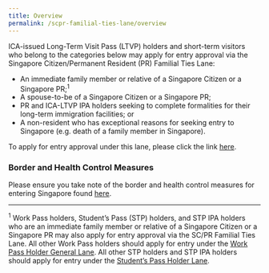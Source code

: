 ```yaml
---
title: Overview
permalink: /scpr-familial-ties-lane/overview
---
```


ICA-issued Long-Term Visit Pass (LTVP) holders and short-term visitors who belong to the categories below may apply for entry approval via the Singapore Citizen/Permanent Resident (PR) Familial Ties Lane:

- An immediate family member or relative of a Singapore Citizen or a Singapore PR;<sup>1</sup>
- A spouse-to-be of a Singapore Citizen or a Singapore PR;
- PR and ICA-LTVP IPA holders seeking to complete formalities for their long-term immigration facilities; or
- A non-resident who has exceptional reasons for seeking entry to Singapore (e.g. death of a family member in Singapore).

To apply for entry approval under this lane, please click the link <a href="https://form.gov.sg/#!/5e3648e9405c180011dc5f9c" target="_blank">here</a>.

### Border and Health Control Measures

Please ensure you take note of the border and health control measures for entering Singapore found [here](/health).

-----

<sup>1</sup> Work Pass holders, Student’s Pass (STP) holders, and STP IPA holders who are an immediate family member or relative of a Singapore Citizen or a Singapore PR may also apply for entry approval via the SC/PR Familial Ties Lane. All other Work Pass holders should apply for entry under the [Work Pass Holder General Lane](/wphl/overview). All other STP holders and STP IPA holders should apply for entry under the [Student’s Pass Holder Lane](/stpl/overview).
